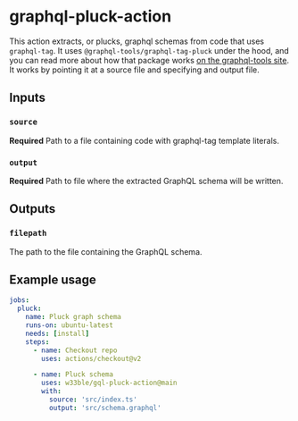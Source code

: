 # graphql-pluck-action

This action extracts, or plucks, graphql schemas from code that uses `graphql-tag`. It uses `@graphql-tools/graphql-tag-pluck` under the hood, and you can read more about how that package works [on the graphql-tools site](https://www.graphql-tools.com/docs/graphql-tag-pluck). It works by pointing it at a source file and specifying and output file.

## Inputs

### `source`

**Required** Path to a file containing code with graphql-tag template literals.

### `output`

**Required** Path to file where the extracted GraphQL schema will be written.

## Outputs

### `filepath`

The path to the file containing the GraphQL schema.

## Example usage

```yaml
jobs:
  pluck:
    name: Pluck graph schema
    runs-on: ubuntu-latest
    needs: [install]
    steps:
      - name: Checkout repo
        uses: actions/checkout@v2

      - name: Pluck schema
        uses: w33ble/gql-pluck-action@main
        with:
          source: 'src/index.ts'
          output: 'src/schema.graphql'
```
